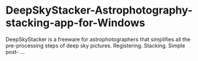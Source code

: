 # DeepSkyStacker-Astrophotography-stacking-app-for-Windows
DeepSkyStacker is a freeware for astrophotographers that simplifies all the pre-processing steps of deep sky pictures. Registering. Stacking. Simple post- ...
